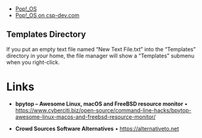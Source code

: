 - [Pop!_OS](../../Linux/Pop!_OS/Pop!_OS.md)
- [Pop!_OS on csp-dev.com](http://www.curtshellerpublication.com/pop_os)

## Templates Directory
If you put an empty text file named “New Text File.txt” into the “Templates” directory in your home, the file manager will show a “Templates” submenu when you right-click.


# Links

- **bpytop – Awesome Linux, macOS and FreeBSD resource monitor** • https://www.cyberciti.biz/open-source/command-line-hacks/bpytop-awesome-linux-macos-and-freebsd-resource-monitor/


- **Crowd Sources Software Alternatives** • https://alternativeto.net
